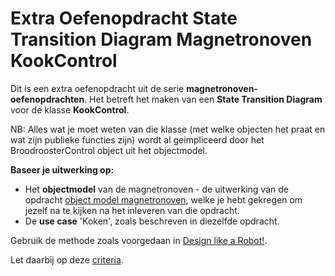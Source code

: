 # Extra Oefenopdracht State Transition Diagram Magnetronoven KookControl

Dit is een extra oefenopdracht uit de serie **magnetronoven-oefenopdrachten**.
Het betreft het maken van een **State Transition Diagram** voor de klasse **KookControl**.  

NB: Alles wat je moet weten van die klasse (met welke objecten het praat en wat zijn publieke functies zijn) wordt al geimpliceerd door het BroodroosterControl object uit het objectmodel.

**Baseer je uitwerking op:**
- Het **objectmodel** van de magnetronoven - de uitwerking van de opdracht [object model magnetronoven](../object-model-magnetronoven/object-model-magnetronoven.md), welke je hebt gekregen om jezelf na te kijken na het inleveren van die opdracht.
- De **use case** 'Koken', zoals beschreven in diezelfde opdracht.

Gebruik de methode zoals voorgedaan in [Design like a Robot!](../../../../onderwijsmateriaal/readers/Design%20Like%20a%20Robot!.pdf). 

Let daarbij op deze [criteria](../../../../leerdoelen/portfolio-items/state-transition-diagram.md).


